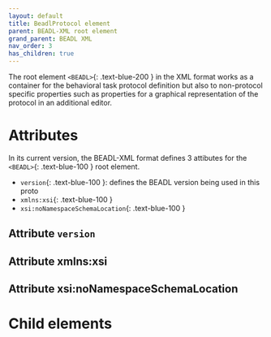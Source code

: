 ```yaml
---
layout: default
title: BeadlProtocol element
parent: BEADL-XML root element
grand_parent: BEADL XML
nav_order: 3
has_children: true
---
```


The root element `<BEADL>`{: .text-blue-200 } in the XML format works as a container for the behavioral task protocol definition but also to non-protocol specific properties such as properties for a graphical representation of the protocol in an additional editor.

# Attributes
In its current version, the BEADL-XML format defines 3 attibutes for the `<BEADL>`{: .text-blue-100 } root element.
- `version`{: .text-blue-100 }: defines the BEADL version being used in this proto
- `xmlns:xsi`{: .text-blue-100 } 
- `xsi:noNamespaceSchemaLocation`{: .text-blue-100 } 

## Attribute `version`
## Attribute xmlns:xsi
## Attribute xsi:noNamespaceSchemaLocation

# Child elements